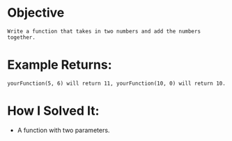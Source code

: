 # Objective
    Write a function that takes in two numbers and add the numbers together.

# Example Returns:
    yourFunction(5, 6) will return 11, yourFunction(10, 0) will return 10.

# How I Solved It:
* A function with two parameters.